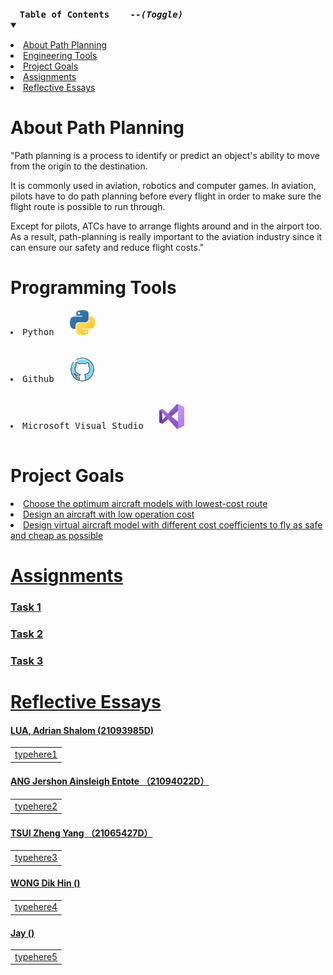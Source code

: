<details open="open">
  <summary><h4 style="display: inline-block"><pre>Table of Contents    <i>--(Toggle)</i></pre></h4></summary>  
    <li><a href="#About Path Planning">About Path Planning</a></li>
    <li><a href="#Programming Tools">Engineering Tools</a></li>
    <li><a href="#Project Goals">Project Goals</a></li>
    <li><a href="#Assignments">Assignments</a></li>
    <li><a href="#Reflective Essays">Reflective Essays</a></li>

  </ol>
</details>

<div id="About Path Planning">
  
# About Path Planning 

"Path planning is a process to identify or predict an object's ability to move from the origin to the destination.


It is commonly used in aviation, robotics and computer games.
In aviation, pilots have to do path planning before every flight in order to make sure the flight route is possible to run through.

Except for pilots, ATCs have to arrange flights around and in the airport too.
As a result, path-planning is really important to the aviation industry since it can ensure our safety and reduce flight costs."






<div id="Programming Tools">
  
# Programming Tools 
<pre>
<li>Python</a>   <img src="Sources\220px-Python-logo-notext.svg.png" width="40" height="40"></li>

<li>Github</a>   <img src="Sources\logo_github_icon_143196.png" width="40" height="40"></li>

<li>Microsoft Visual Studio   <img src="Sources\Visual_Studio_Icon_2019.png" width="40" height="40"></li>
</pre>

<div id="Project Goals">
  
# Project Goals

<li><a href="#Tasks">Choose the optimum aircraft models with lowest-cost route</a></li>
<li><a href="#Tasks">Design an aircraft with low operation cost</li>
<li><a href="#Tasks">Design virtual aircraft model with different cost coefficients to fly as safe and cheap as possible</li>



<div id="Assignments">
  
# Assignments
  
  ### Task 1
  
  ### Task 2
  
  ### Task 3
  
<div id="Reflective Essays">
  
# Reflective Essays
  
  ####   LUA, Adrian Shalom (21093985D)
  
  <table><tr><td>
    typehere1
  </td></tr></table>  
  
  ####   ANG Jershon Ainsleigh Entote （21094022D）  
  
  <table><tr><td>
    typehere2
  </td></tr></table>  
  
  ####   TSUI Zheng Yang （21065427D）
    
  <table><tr><td>
    typehere3
  </td></tr></table>  
  
  ####   WONG Dik Hin ()
    
  <table><tr><td>
    typehere4
  </td></tr></table>  
  
  ####   Jay    ()
    
  <table><tr><td>
    typehere5
  </td></tr></table>  
